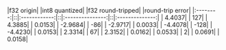 |f32 origin|  |int8 quantized|  |f32 round-tripped|  |round-trip error|
|:--------:|::|:------------:|::|:---------------:|::|:--------------:|
|    4.4037|  |           127|  |           4.3885|  |          0.0153|
|   -2.9684|  |           -86|  |          -2.9717|  |          0.0033|
|   -4.4078|  |          -128|  |          -4.4230|  |          0.0153|
|    2.3314|  |            67|  |           2.3152|  |          0.0162|
|    0.0533|  |             2|  |           0.0691|  |          0.0158|
